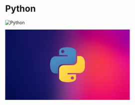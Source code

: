 # Python
![Python](https://img.shields.io/badge/python-3670A0?style=for-the-badge&logo=python&logoColor=ffdd54)

<!-- Logo image -->
<img src="./images/python-logo.jpeg" alt="logo" width="400"/>

